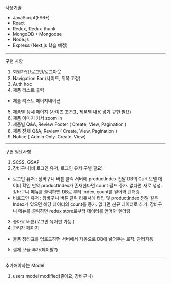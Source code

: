 사용기술

* JavaScript(ES6+)
* React
* Redux, Redux-thunk
* MongoDB + Mongoose
* Node.js
* Express (Next.js 학습 예정)
---
구현 사항
1. 회원가입/로그인/로그아웃
2. Navigation Bar (사이드, 위쪽 고정)
3. Auth hoc
4. 제품 리스트 출력
 * 제품 리스트 페이지네이션
5. 제품별 상세 페이지 (사이즈 조견표, 제품별 내용 넣기 구현 필요)
6. 제품 이미지 커서 zoom in
7. 제품별 Q&A, Review Footer ( Create, View, Pagination )
8. 제품 전체 Q&A, Review ( Create, View, Pagination )
9. Notice ( Admin Only. Create, View)
---
구현 필요사항
1. SCSS, GSAP
2. 장바구니(비 로그인 유저, 로그인 유저 구별 필요)
 * 로그인 유저 : 
    장바구니 버튼 클릭 
    서버에 productIndex 전달
    DB의 Cart 모델 데이터 확인
    만약 productIndex가 존재한다면 count 필드 증가. 없다면 새로 생성.
    장바구니 메뉴를 클릭하면 DB로 부터 Index, count를 얻어와 렌더링. 
 * 비로그인 유저 :
    장바구니 버튼 클릭
    리듀서에 타입 및 productIndex 전달
    같은 Index가 있으면 해당 데이터의 count를 증가. 없다면 신규 데이터로 추가.
    장바구니 메뉴를 클릭하면 redux store로부터 데이터를 얻어와 렌더링
3. 좋아요 버튼(로그인 유저만 가능.)
4. 관리자 페이지
 * 물품 정리표를 업로드하면 서버에서 자동으로 DB에 넣어주는 로직. 관리자용
5. 결제 모듈 추가(페이팔?)
---
추가해야하는 Model
1. users model modified(좋아요, 장바구니)

